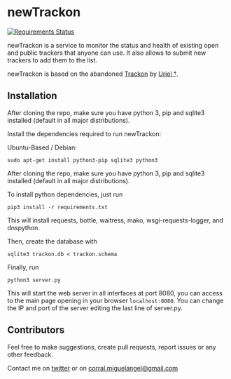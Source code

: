 # newTrackon

[![Requirements Status](https://requires.io/github/CorralPeltzer/newTrackon/requirements.svg?branch=master)](https://requires.io/github/CorralPeltzer/newTrackon/requirements/?branch=master)

newTrackon is a service to monitor the status and health of existing open and public trackers that anyone can use.
It also allows to submit new trackers to add them to the list.

newTrackon is based on the abandoned [Trackon](http://repo.cat-v.org/trackon/) by [Uriel †](https://github.com/uriel).

## Installation
After cloning the repo, make sure you have python 3, pip and sqlite3 installed (default in all major distributions).

Install the dependencies required to run newTrackon:

Ubuntu-Based / Debian:
```
sudo apt-get install python3-pip sqlite3 python3 
```
After cloning the repo, make sure you have python 3, pip and sqlite3 installed (default in all major distributions).

To install python dependencies, just run
```
pip3 install -r requirements.txt
```
This will install requests, bottle, waitress, mako, wsgi-requests-logger, and dnspython.

Then, create the database with
```
sqlite3 trackon.db < trackon.schema
```

Finally, run 
```
python3 server.py
```
This will start the web server in all interfaces at port 8080, you can access to the main page opening in your browser `localhost:8080`.
You can change the IP and port of the server editing the last line of server.py.

## Contributors

Feel free to make suggestions, create pull requests, report issues or any other feedback.

Contact me on [twitter](https://twitter.com/CorralPeltzer) or on corral.miguelangel@gmail.com
